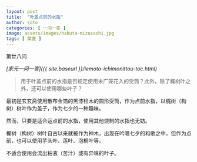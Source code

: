 ```yaml
---
layout: post
title:  "叶盖点前的水指"
author: soto
categories: [ 一问一答 ]
image: assets/images/habuta-mizusashi.jpg
tags: [ 葉蓋 ]
---
```


第廿八问

*[家元一问一答]({{ site.baseurl }}/iemoto-ichimonittou-toc.html)*

> 用于叶盖点前的水指是否规定使用末广笼花入的受筒？此外，除了梶树叶之外，还可以使用哪些叶子？

最初是玄玄斋使用散布金箔的黑漆桧木的圆形受筒，作为点前水指，以梶树（构树）树叶作为盖子，作为七夕的一种趣味。

然而，只要是适合运点前的水指，使用其他烧制的水指也无妨。

梶树（构树）树叶自古以来就被作为神木，出现在吟唱七夕的和歌之中，但作为点前，也可以使用芋头叶、莲叶、泡桐叶等。

不适合使用会流出粘液（苦汁）或有异味的叶子。
